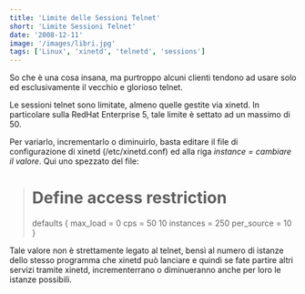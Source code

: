 ```yaml
---
title: 'Limite delle Sessioni Telnet'
short: 'Limite Sessioni Telnet'
date: '2008-12-11'
image: '/images/libri.jpg'
tags: ['Linux', 'xinetd', 'telnetd', 'sessions']
---
```


So che è una cosa insana, ma purtroppo alcuni clienti tendono ad usare solo ed esclusivamente il vecchio e glorioso telnet.

Le sessioni telnet sono limitate, almeno quelle gestite via xinetd. In particolare sulla RedHat Enterprise 5, tale limite è settato ad un massimo di 50.

Per variarlo, incrementarlo o diminuirlo, basta editare il file di configurazione di xinetd (/etc/xinetd.conf) ed alla riga *instance = cambiare il valore*. Qui uno spezzato del file:

># Define access restriction
>defaults {
>    max_load   = 0
>    cps        = 50 10
>    instances  = 250
>    per_source = 10
>}

Tale valore non è strettamente legato al telnet, bensì al numero di istanze dello stesso programma che xinetd può lanciare e quindi se fate partire altri servizi tramite xinetd, incrementerrano o diminueranno anche per loro le istanze possibili.